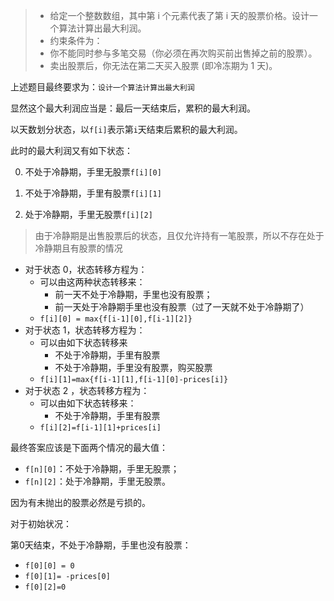 >* 给定一个整数数组，其中第 i 个元素代表了第 i 天的股票价格。设计一个算法计算出最大利润。
>* 约束条件为：
>  * 你不能同时参与多笔交易（你必须在再次购买前出售掉之前的股票）。
>  * 卖出股票后，你无法在第二天买入股票 (即冷冻期为 1 天)。

上述题目最终要求为：`设计一个算法计算出最大利润`

显然这个最大利润应当是：最后一天结束后，累积的最大利润。

以天数划分状态，以`f[i]`表示第`i`天结束后累积的最大利润。

此时的最大利润又有如下状态：

0. 不处于冷静期，手里无股票`f[i][0]`

1. 不处于冷静期，手里有股票`f[i][1]`

2. 处于冷静期，手里无股票`f[i][2]`

> 由于冷静期是出售股票后的状态，且仅允许持有一笔股票，所以不存在处于冷静期且有股票的情况

* 对于状态 0，状态转移方程为：
  * 可以由这两种状态转移来：
    * 前一天不处于冷静期，手里也没有股票；
    * 前一天处于冷静期手里也没有股票（过了一天就不处于冷静期了）
  * `f[i][0] = max{f[i-1][0],f[i-1][2]}`
* 对于状态 1，状态转移方程为：
  * 可以由如下状态转移来
    * 不处于冷静期，手里有股票
    * 不处于冷静期，手里没有股票，购买股票
  * `f[i][1]=max{f[i-1][1],f[i-1][0]-prices[i]}`
* 对于状态 2 ，状态转移方程为：
  * 可以由如下状态转移来：
    * 不处于冷静期，手里有股票
  * `f[i][2]=f[i-1][1]+prices[i]`

最终答案应该是下面两个情况的最大值：

- `f[n][0]`：不处于冷静期，手里无股票；
- `f[n][2]`：处于冷静期，手里无股票。

因为有未抛出的股票必然是亏损的。

对于初始状况：

第0天结束，不处于冷静期，手里也没有股票：

* `f[0][0] = 0`
* `f[0][1]= -prices[0]`
* `f[0][2]=0`
